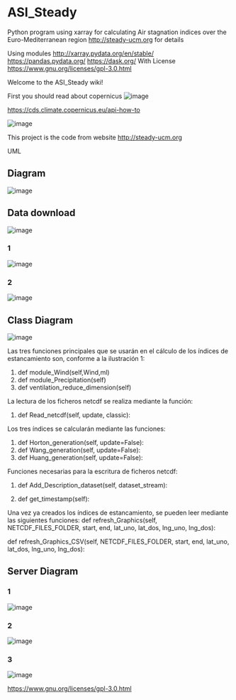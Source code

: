 # ASI_Steady
Python program using xarray for calculating Air stagnation indices over the Euro-Mediterranean region
http://steady-ucm.org for details

Using modules
http://xarray.pydata.org/en/stable/
https://pandas.pydata.org/
https://dask.org/
With License
https://www.gnu.org/licenses/gpl-3.0.html

Welcome to the ASI_Steady wiki! 

First you should read about copernicus
![image](https://user-images.githubusercontent.com/34353851/112830792-4ceb1880-9093-11eb-8c59-28089c3761d2.png)

https://cds.climate.copernicus.eu/api-how-to


![image](https://user-images.githubusercontent.com/34353851/112707260-55ccc600-8eaa-11eb-9088-98c382bb3d87.png)

This project is the code from website http://steady-ucm.org


UML

## Diagram
![image](https://user-images.githubusercontent.com/34353851/112707154-6df01580-8ea9-11eb-8eb5-122914afef1c.png)

## Data download
![image](https://user-images.githubusercontent.com/34353851/112707179-a2fc6800-8ea9-11eb-8040-4adcc17d8a68.png)

### 1
![image](https://user-images.githubusercontent.com/34353851/112707189-c9ba9e80-8ea9-11eb-9710-384fef53bc3c.png)

### 2
![image](https://user-images.githubusercontent.com/34353851/112707217-0eded080-8eaa-11eb-994c-ff96b6eba1cf.png)

## Class Diagram

![image](https://user-images.githubusercontent.com/34353851/112707230-23bb6400-8eaa-11eb-92dd-983bb9a319d7.png)

Las tres  funciones principales que se usarán en el cálculo de los índices de estancamiento son, conforme a la ilustración 1:
1.	def module_Wind(self,Wind,ml)
2.	def module_Precipitation(self)
3.	def ventilation_reduce_dimension(self)

La lectura de los ficheros netcdf se realiza mediante la función:
1.	def Read_netcdf(self, update, classic):


Los tres índices se calcularán mediante las funciones:
1.	def Horton_generation(self, update=False):
2.	def Wang_generation(self, update=False):
3.	def Huang_generation(self, update=False):

Funciones necesarias para la escritura de ficheros netcdf:
1.	def Add_Description_dataset(self, dataset_stream):

2.	def get_timestamp(self):
	
Una vez ya creados los índices de estancamiento, se pueden leer mediante las siguientes funciones:
def refresh_Graphics(self, NETCDF_FILES_FOLDER, start, end, lat_uno, lat_dos, lng_uno, lng_dos):

def refresh_Graphics_CSV(self, NETCDF_FILES_FOLDER, start, end, lat_uno, lat_dos, lng_uno, lng_dos):

## Server Diagram
### 1
![image](https://user-images.githubusercontent.com/34353851/112707327-cb389680-8eaa-11eb-8226-d5c4b756b4f8.png)

### 2
![image](https://user-images.githubusercontent.com/34353851/112707343-e99e9200-8eaa-11eb-8207-9bbf83d3b793.png)

### 3
![image](https://user-images.githubusercontent.com/34353851/112707354-01761600-8eab-11eb-8aea-1cf8e06ce9c3.png)



https://www.gnu.org/licenses/gpl-3.0.html

